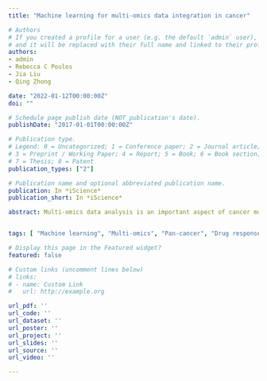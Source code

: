 ```yaml
---
title: "Machine learning for multi-omics data integration in cancer"

# Authors
# If you created a profile for a user (e.g. the default `admin` user), write the username (folder name) here 
# and it will be replaced with their full name and linked to their profile.
authors:
- admin 
- Rebecca C Poulos
- Jia Liu
- Qing Zhong

date: "2022-01-12T00:00:00Z"
doi: ""

# Schedule page publish date (NOT publication's date).
publishDate: "2017-01-01T00:00:00Z"

# Publication type.
# Legend: 0 = Uncategorized; 1 = Conference paper; 2 = Journal article;
# 3 = Preprint / Working Paper; 4 = Report; 5 = Book; 6 = Book section;
# 7 = Thesis; 8 = Patent
publication_types: ["2"]

# Publication name and optional abbreviated publication name.
publication: In *iScience*
publication_short: In *iScience*

abstract: Multi-omics data analysis is an important aspect of cancer molecular biology studies and has led to ground-breaking discoveries. Many efforts have been made to develop machine learning methods that automatically integrate omics data. Here, we review machine learning tools categorised as either general-purpose or task-specific, covering both supervised and unsupervised learning for integrative analysis of multi-omics data. We benchmark the performance of five machine learning approaches using data from the Cancer Cell Line Encyclopedia, reporting prediction accuracy on cancer type prediction and mean absolute error on drug response prediction, and evaluating runtime efficiency. This review provides recommendations to researchers regarding suitable machine learning method selection for their specific applications. It should also promote the development of novel machine learning methodologies for data integration, which will be essential for drug discovery, clinical trial design and personalised treatments.


tags: [ "Machine learning", "Multi-omics", "Pan-cancer", "Drug response"]

# Display this page in the Featured widget?
featured: false

# Custom links (uncomment lines below)
# links:
# - name: Custom Link
#   url: http://example.org

url_pdf: ''
url_code: ''
url_dataset: ''
url_poster: ''
url_project: ''
url_slides: ''
url_source: ''
url_video: ''

---
```


